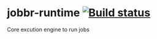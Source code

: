 # jobbr-runtime [![Build status](https://ci.appveyor.com/api/projects/status/akvsehv0wvwbo08a?svg=true)](https://ci.appveyor.com/project/Jobbr/jobbr-runtime)
Core excution engine to run jobs
